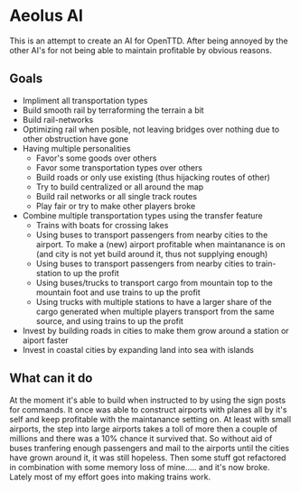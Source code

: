 # Aeolus AI
This is an attempt to create an AI for OpenTTD. After being annoyed by the other AI's for not being able to maintain profitable by obvious reasons.

## Goals
- Impliment all transportation types
- Build smooth rail by terraforming the terrain a bit
- Build rail-networks
- Optimizing rail when posible, not leaving bridges over nothing due to other obstruction have gone
- Having multiple personalities
    - Favor's some goods over others
    - Favor some transportation types over others
    - Build roads or only use existing (thus hijacking routes of other)
    - Try to build centralized or all around the map
    - Build rail networks or all single track routes
    - Play fair or try to make other players broke
- Combine multiple transportation types using the transfer feature
    - Trains with boats for crossing lakes
    - Using buses to transport passengers from nearby cities to the airport. To make a (new) airport profitable when maintanance is on (and city is not yet build around it, thus not supplying enough)
    - Using buses to transport passengers from nearby cities to train-station to up the profit
    - Using buses/trucks to transport cargo from mountain top to the mountain foot and use trains to up the profit
    - Using trucks with multiple stations to have a larger share of the cargo generated when multiple players transport from the same source, and using trains to up the profit
- Invest by building roads in cities to make them grow around a station or aiport faster
- Invest in coastal cities by expanding land into sea with islands

## What can it do
At the moment it's able to build when instructed to by using the sign posts for commands. It once was able to construct airports with planes all by it's self and keep profitable with the maintanance setting on. At least with small airports, the step into large airports takes a toll of more then a couple of millions and there was a 10% chance it survived that. So without aid of buses tranfering enough passengers and mail to the airports until the cities have grown around it, it was still hopeless. Then some stuff got refactored in combination with some memory loss of mine..... and it's now broke. Lately most of my effort goes into making trains work.